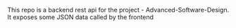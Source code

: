 This repo is a backend rest api for the project - Advanced-Software-Design. It exposes some JSON data called by the frontend
